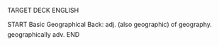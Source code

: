 TARGET DECK
ENGLISH

START
Basic
Geographical
Back: adj. (also geographic) of geography.  geographically adv.
END
